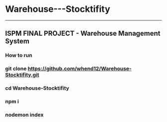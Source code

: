 # Warehouse---Stocktifity

---

## ISPM FINAL PROJECT - Warehouse Management System 

### How to run
### git clone https://github.com/whend12/Warehouse-Stocktifity.git
### cd Warehouse-Stocktifity
### npm i 
### nodemon index


